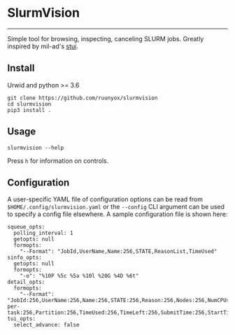 # SlurmVision

---

Simple tool for browsing, inspecting, canceling SLURM jobs. Greatly inspired by
mil-ad's [stui](https://github.com/mil-ad/stui).

## Install

Urwid and python >= 3.6 

```
git clone https://github.com/ruunyox/slurmvision
cd slurmvision
pip3 install .
```

## Usage

`slurmvision --help`

Press `h` for information on controls.

## Configuration

A user-specific YAML file of configuration options can be read from `$HOME/.config/slurmvision.yaml` or the `--config` CLI argument can be used to specify a config file elsewhere. A sample configuration file is shown here:

```
squeue_opts:
  polling_interval: 1
  getopts: null
  formopts:
    "--Format": "JobId,UserName,Name:256,STATE,ReasonList,TimeUsed"
sinfo_opts:
  getopts: null
  formopts:
    "-o": "%10P %5c %5a %10l %20G %4D %6t"
detail_opts:
  formopts:
    "--Format": "JobId:256,UserName:256,Name:256,STATE:256,Reason:256,Nodes:256,NumCPUs:256,cpus-per-task:256,Partition:256,TimeUsed:256,TimeLeft:256,SubmitTime:256,StartTime:256,STDOUT:256,WorkDir:256"
tui_opts:
  select_advance: false
```

